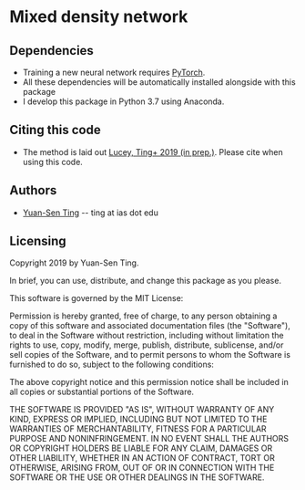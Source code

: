 # Mixed density network

## Dependencies
* Training a new neural network requires [PyTorch](http://pytorch.org/).
* All these dependencies will be automatically installed alongside with this package
* I develop this package in Python 3.7 using Anaconda.

## Citing this code
* The method is laid out [Lucey, Ting+ 2019 (in prep.)](blah). Please cite when using this code.

## Authors
* [Yuan-Sen Ting](http://www.sns.ias.edu/~ting/) -- ting at ias dot edu

## Licensing

Copyright 2019 by Yuan-Sen Ting.

In brief, you can use, distribute, and change this package as you please.

This software is governed by the MIT License:

Permission is hereby granted, free of charge, to any person obtaining a copy
of this software and associated documentation files (the "Software"), to deal
in the Software without restriction, including without limitation the rights
to use, copy, modify, merge, publish, distribute, sublicense, and/or sell
copies of the Software, and to permit persons to whom the Software is
furnished to do so, subject to the following conditions:

The above copyright notice and this permission notice shall be included in
all copies or substantial portions of the Software.

THE SOFTWARE IS PROVIDED "AS IS", WITHOUT WARRANTY OF ANY KIND, EXPRESS OR
IMPLIED, INCLUDING BUT NOT LIMITED TO THE WARRANTIES OF MERCHANTABILITY,
FITNESS FOR A PARTICULAR PURPOSE AND NONINFRINGEMENT. IN NO EVENT SHALL THE
AUTHORS OR COPYRIGHT HOLDERS BE LIABLE FOR ANY CLAIM, DAMAGES OR OTHER
LIABILITY, WHETHER IN AN ACTION OF CONTRACT, TORT OR OTHERWISE, ARISING FROM,
OUT OF OR IN CONNECTION WITH THE SOFTWARE OR THE USE OR OTHER DEALINGS IN
THE SOFTWARE.
